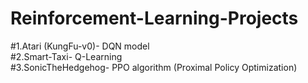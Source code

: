 # Reinforcement-Learning-Projects <br>
#1.Atari (KungFu-v0)- DQN model <br>
#2.Smart-Taxi- Q-Learning <br>
#3.SonicTheHedgehog- PPO algorithm (Proximal Policy Optimization)
